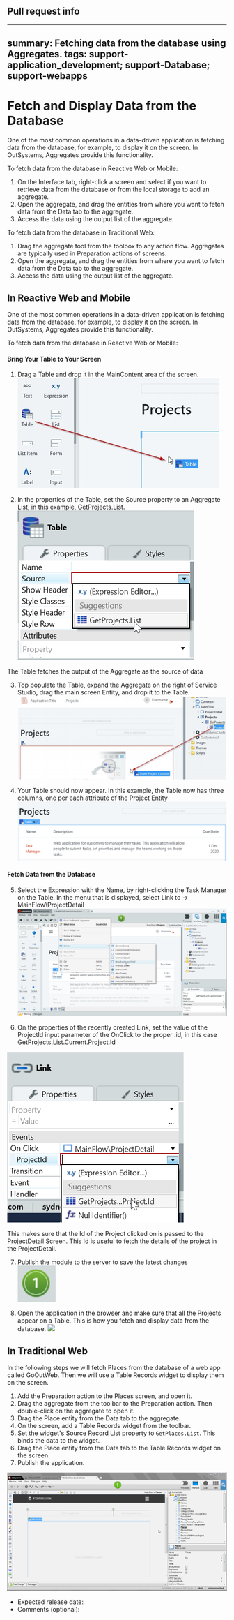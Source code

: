 ## Pull request info
---
summary: Fetching data from the database using Aggregates.
tags: support-application_development; support-Database; support-webapps
---

# Fetch and Display Data from the Database

One of the most common operations in a data-driven application is fetching data from the database, for example, to display it on the screen. In OutSystems, Aggregates provide this functionality.

To fetch data from the database in Reactive Web or Mobile:

1. On the Interface tab, right-click a screen and select if you want to retrieve data from the database or from the local storage to add an aggregate.
1. Open the aggregate, and drag the entities from where you want to fetch data from the Data tab to the aggregate.
1. Access the data using the output list of the aggregate.

To fetch data from the database in Traditional Web:

1. Drag the aggregate tool from the toolbox to any action flow. Aggregates are typically used in Preparation actions of screens.
1. Open the aggregate, and drag the entities from where you want to fetch data from the Data tab to the aggregate.
1. Access the data using the output list of the aggregate.

## In Reactive Web and Mobile

One of the most common operations in a data-driven application is fetching data from the database, for example, to display it on the screen. In OutSystems, Aggregates provide this functionality.

To fetch data from the database in Reactive Web or Mobile:

#### Bring Your Table to Your Screen
1. Drag a Table and drop it in the MainContent area of the screen.
![](images/Step1.png)

2. In the properties of the Table, set the Source property to an Aggregate List, in this example, GetProjects.List.
![](images/Step2.png)

The Table fetches the output of the Aggregate as the source of data

3. Top populate the Table, expand the Aggregate on the right of Service Studio, drag the main screen Entity, and drop it to the Table. 
![](images/Step3.png)

4. Your Table should now appear. In this example, the Table now has three columns, one per each attribute of the Project Entity
![](images/Step4.png)


#### Fetch Data from the Database
5. Select the Expression with the Name, by right-clicking the Task Manager on the Table. In
the menu that is displayed, select Link to -> MainFlow\ProjectDetail
![](images/Step5.png)


6. On the properties of the recently created Link, set the value of the ProjectId input
parameter of the OnClick to the proper .id, in this case GetProjects.List.Current.Project.Id

![](images/Step6.png)


This makes sure that the Id of the Project clicked on is passed to the ProjectDetail
Screen. This Id is useful to fetch the details of the project in the ProjectDetail.

7. Publish the module to the server to save the latest changes
![](images/Step7.png)

8. Open the application in the browser and make sure that all the Projects appear on a
Table. This is how you fetch and display data from the database.
![](images/Step8.png)

## In Traditional Web

In the following steps we will fetch Places from the database of a web app called GoOutWeb. Then we will use a Table Records widget to display them on the screen.

1. Add the Preparation action to the Places screen, and open it.
1. Drag the aggregate from the toolbar to the Preparation action. Then double-click on the aggregate to open it.
1. Drag the Place entity from the Data tab to the aggregate.
1. On the screen, add a Table Records widget from the toolbar.
1. Set the widget's  Source Record List property to `GetPlaces.List`. This binds the data to the widget.
1. Drag the Place entity from the Data tab to the Table Records widget on the screen.
1. Publish the application.

![Fetch and Display Data](images/fetch-display-web.gif)

* Expected release date:
* Comments (optional):
